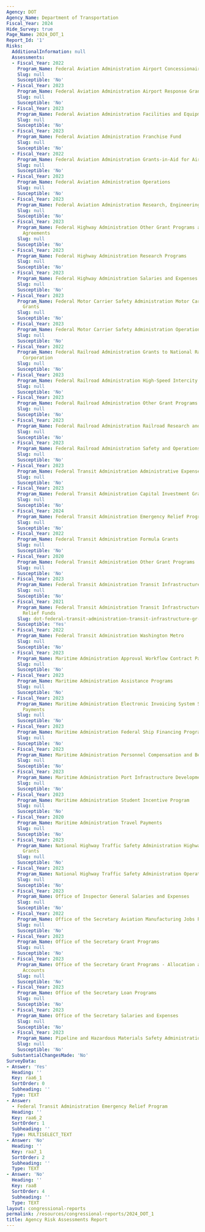 ```yaml
---
Agency: DOT
Agency_Name: Department of Transportation
Fiscal_Year: 2024
Hide_Survey: true
Page_Name: 2024_DOT_1
Report_Id: '1'
Risks:
  AdditionalInformation: null
  Assessments:
  - Fiscal_Year: 2022
    Program_Name: Federal Aviation Administration Airport Concessionaire Relief
    Slug: null
    Susceptible: 'No'
  - Fiscal_Year: 2023
    Program_Name: Federal Aviation Administration Airport Response Grant Program
    Slug: null
    Susceptible: 'No'
  - Fiscal_Year: 2023
    Program_Name: Federal Aviation Administration Facilities and Equipment
    Slug: null
    Susceptible: 'No'
  - Fiscal_Year: 2023
    Program_Name: Federal Aviation Administration Franchise Fund
    Slug: null
    Susceptible: 'No'
  - Fiscal_Year: 2022
    Program_Name: Federal Aviation Administration Grants-in-Aid for Airports
    Slug: null
    Susceptible: 'No'
  - Fiscal_Year: 2023
    Program_Name: Federal Aviation Administration Operations
    Slug: null
    Susceptible: 'No'
  - Fiscal_Year: 2023
    Program_Name: Federal Aviation Administration Research, Engineering and Development
    Slug: null
    Susceptible: 'No'
  - Fiscal_Year: 2023
    Program_Name: Federal Highway Administration Other Grant Programs and Cooperative
      Agreements
    Slug: null
    Susceptible: 'No'
  - Fiscal_Year: 2023
    Program_Name: Federal Highway Administration Research Programs
    Slug: null
    Susceptible: 'No'
  - Fiscal_Year: 2023
    Program_Name: Federal Highway Administration Salaries and Expenses
    Slug: null
    Susceptible: 'No'
  - Fiscal_Year: 2023
    Program_Name: Federal Motor Carrier Safety Administration Motor Carrier Safety
      Grants
    Slug: null
    Susceptible: 'No'
  - Fiscal_Year: 2023
    Program_Name: Federal Motor Carrier Safety Administration Operations and Programs
    Slug: null
    Susceptible: 'No'
  - Fiscal_Year: 2022
    Program_Name: Federal Railroad Administration Grants to National Railroad Passenger
      Corporation
    Slug: null
    Susceptible: 'No'
  - Fiscal_Year: 2023
    Program_Name: Federal Railroad Administration High-Speed Intercity Passenger Rail
    Slug: null
    Susceptible: 'No'
  - Fiscal_Year: 2023
    Program_Name: Federal Railroad Administration Other Grant Programs
    Slug: null
    Susceptible: 'No'
  - Fiscal_Year: 2023
    Program_Name: Federal Railroad Administration Railroad Research and Development
    Slug: null
    Susceptible: 'No'
  - Fiscal_Year: 2023
    Program_Name: Federal Railroad Administration Safety and Operations
    Slug: null
    Susceptible: 'No'
  - Fiscal_Year: 2023
    Program_Name: Federal Transit Administration Administrative Expenses
    Slug: null
    Susceptible: 'No'
  - Fiscal_Year: 2023
    Program_Name: Federal Transit Administration Capital Investment Grants
    Slug: null
    Susceptible: 'No'
  - Fiscal_Year: 2024
    Program_Name: Federal Transit Administration Emergency Relief Program
    Slug: null
    Susceptible: 'No'
  - Fiscal_Year: 2022
    Program_Name: Federal Transit Administration Formula Grants
    Slug: null
    Susceptible: 'No'
  - Fiscal_Year: 2020
    Program_Name: Federal Transit Administration Other Grant Programs
    Slug: null
    Susceptible: 'No'
  - Fiscal_Year: 2023
    Program_Name: Federal Transit Administration Transit Infrastructure Grants
    Slug: null
    Susceptible: 'No'
  - Fiscal_Year: 2021
    Program_Name: Federal Transit Administration Transit Infrastructure Grants - COVID
      Relief Funds
    Slug: dot-federal-transit-administration-transit-infrastructure-gr-cd888668
    Susceptible: 'Yes'
  - Fiscal_Year: 2022
    Program_Name: Federal Transit Administration Washington Metro
    Slug: null
    Susceptible: 'No'
  - Fiscal_Year: 2023
    Program_Name: Maritime Administration Approval Workflow Contract Payments
    Slug: null
    Susceptible: 'No'
  - Fiscal_Year: 2023
    Program_Name: Maritime Administration Assistance Programs
    Slug: null
    Susceptible: 'No'
  - Fiscal_Year: 2023
    Program_Name: Maritime Administration Electronic Invoicing System Ship Manager
      Payments
    Slug: null
    Susceptible: 'No'
  - Fiscal_Year: 2023
    Program_Name: Maritime Administration Federal Ship Financing Program Contracts
    Slug: null
    Susceptible: 'No'
  - Fiscal_Year: 2023
    Program_Name: Maritime Administration Personnel Compensation and Benefits
    Slug: null
    Susceptible: 'No'
  - Fiscal_Year: 2023
    Program_Name: Maritime Administration Port Infrastructure Development
    Slug: null
    Susceptible: 'No'
  - Fiscal_Year: 2023
    Program_Name: Maritime Administration Student Incentive Program
    Slug: null
    Susceptible: 'No'
  - Fiscal_Year: 2020
    Program_Name: Maritime Administration Travel Payments
    Slug: null
    Susceptible: 'No'
  - Fiscal_Year: 2023
    Program_Name: National Highway Traffic Safety Administration Highway Traffic Safety
      Grants
    Slug: null
    Susceptible: 'No'
  - Fiscal_Year: 2023
    Program_Name: National Highway Traffic Safety Administration Operations and Research
    Slug: null
    Susceptible: 'No'
  - Fiscal_Year: 2023
    Program_Name: Office of Inspector General Salaries and Expenses
    Slug: null
    Susceptible: 'No'
  - Fiscal_Year: 2022
    Program_Name: Office of the Secretary Aviation Manufacturing Jobs Protection Program
    Slug: null
    Susceptible: 'No'
  - Fiscal_Year: 2023
    Program_Name: Office of the Secretary Grant Programs
    Slug: null
    Susceptible: 'No'
  - Fiscal_Year: 2023
    Program_Name: Office of the Secretary Grant Programs - Allocation and Administered
      Accounts
    Slug: null
    Susceptible: 'No'
  - Fiscal_Year: 2023
    Program_Name: Office of the Secretary Loan Programs
    Slug: null
    Susceptible: 'No'
  - Fiscal_Year: 2023
    Program_Name: Office of the Secretary Salaries and Expenses
    Slug: null
    Susceptible: 'No'
  - Fiscal_Year: 2023
    Program_Name: Pipeline and Hazardous Materials Safety Administration Payments
    Slug: null
    Susceptible: 'No'
  SubstantialChangesMade: 'No'
SurveyData:
- Answer: 'Yes'
  Heading: ''
  Key: raa6_1
  SortOrder: 0
  Subheading: ''
  Type: TEXT
- Answer:
  - Federal Transit Administration Emergency Relief Program
  Heading: ''
  Key: raa6_2
  SortOrder: 1
  Subheading: ''
  Type: MULTISELECT_TEXT
- Answer: 'No'
  Heading: ''
  Key: raa7_1
  SortOrder: 2
  Subheading: ''
  Type: TEXT
- Answer: 'No'
  Heading: ''
  Key: raa8
  SortOrder: 4
  Subheading: ''
  Type: TEXT
layout: congressional-reports
permalink: /resources/congressional-reports/2024_DOT_1
title: Agency Risk Assessments Report
---
```


